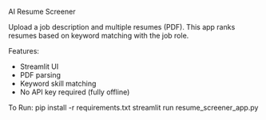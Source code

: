 AI Resume Screener

Upload a job description and multiple resumes (PDF). This app ranks resumes based on keyword matching with the job role.

Features:
- Streamlit UI
- PDF parsing
- Keyword skill matching
- No API key required (fully offline)

To Run:
pip install -r requirements.txt
streamlit run resume_screener_app.py

